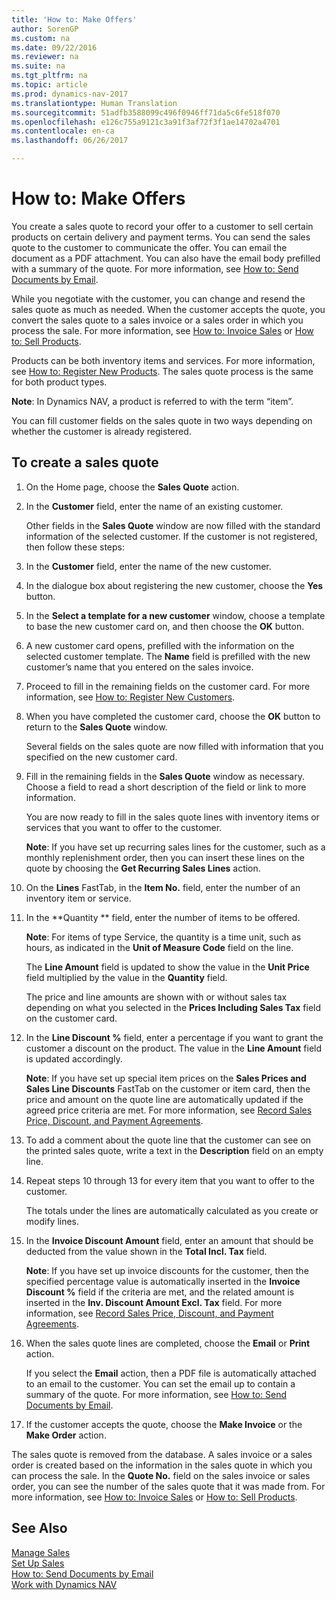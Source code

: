 ```yaml
---
title: 'How to: Make Offers'
author: SorenGP
ms.custom: na
ms.date: 09/22/2016
ms.reviewer: na
ms.suite: na
ms.tgt_pltfrm: na
ms.topic: article
ms.prod: dynamics-nav-2017
ms.translationtype: Human Translation
ms.sourcegitcommit: 51adfb3588099c496f0946ff71da5c6fe518f070
ms.openlocfilehash: e126c755a9121c3a91f3af72f3f1ae14702a4701
ms.contentlocale: en-ca
ms.lasthandoff: 06/26/2017

---
```


# <a name="how-to-make-offers"></a>How to: Make Offers
You create a sales quote to record your offer to a customer to sell certain products on certain delivery and payment terms. You can send the sales quote to the customer to communicate the offer. You can email the document as a PDF attachment. You can also have the email body prefilled with a summary of the quote. For more information, see [How to: Send Documents by Email](ui-how-send-documents-email.md).

While you negotiate with the customer, you can change and resend the sales quote as much as needed. When the customer accepts the quote, you convert the sales quote to a sales invoice or a sales order in which you process the sale. For more information, see [How to: Invoice Sales](sales-how-invoice-sales.md) or [How to: Sell Products](sales-how-sell-products.md).

Products can be both inventory items and services. For more information, see [How to: Register New Products](inventory-how-register-new-products.md). The sales quote process is the same for both product types.

**Note**: In Dynamics NAV, a product is referred to with the term “item”.

You can fill customer fields on the sales quote in two ways depending on whether the customer is already registered.

## <a name="to-create-a-sales-quote"></a>To create a sales quote
1. On the Home page, choose the **Sales Quote** action.  
2. In the **Customer** field, enter the name of an existing customer.

    Other fields in the **Sales Quote** window are now filled with the standard information of the selected customer. If the customer is not registered, then follow these steps:

3. In the **Customer** field, enter the name of the new customer.
4. In the dialogue box about registering the new customer, choose the **Yes** button.
5. In the **Select a template for a new customer** window, choose a template to base the new customer card on, and then choose the **OK** button.
6. A new customer card opens, prefilled with the information on the selected customer template. The **Name** field is prefilled with the new customer’s name that you entered on the sales invoice.
7. Proceed to fill in the remaining fields on the customer card. For more information, see [How to: Register New Customers](sales-how-register-new-customers.md).  
8. When you have completed the customer card, choose the **OK** button to return to the **Sales Quote** window.

    Several fields on the sales quote are now filled with information that you specified on the new customer card.
9. Fill in the remaining fields in the **Sales Quote** window as necessary. Choose a field to read a short description of the field or link to more information.

    You are now ready to fill in the sales quote lines with inventory items or services that you want to offer to the customer.

    **Note**: If you have set up recurring sales lines for the customer, such as a monthly replenishment order, then you can insert these lines on the quote by choosing the **Get Recurring Sales Lines** action.
10. On the **Lines** FastTab, in the **Item No.** field, enter the number of an inventory item or service.
11. In the **Quantity ** field, enter the number of items to be offered.

    **Note**: For items of type Service, the quantity is a time unit, such as hours, as indicated in the **Unit of Measure Code** field on the line.

    The **Line Amount** field is updated to show the value in the **Unit Price** field multiplied by the value in the **Quantity** field.

    The price and line amounts are shown with or without sales tax depending on what you selected in the **Prices Including Sales Tax** field on the customer card.
12. In the **Line Discount %** field, enter a percentage if you want to grant the customer a discount on the product. The value in the **Line Amount** field is updated accordingly.

    **Note**: If you have set up special item prices on the **Sales Prices and Sales Line Discounts** FastTab on the customer or item card, then the price and amount on the quote line are automatically updated if the agreed price criteria are met. For more information, see [Record Sales Price, Discount, and Payment Agreements](sales-how-record-sales-price-discount-payment-agreements.md).
13. To add a comment about the quote line that the customer can see on the printed sales quote, write a text in the **Description** field on an empty line.  
14. Repeat steps 10 through 13 for every item that you want to offer to the customer.

    The totals under the lines are automatically calculated as you create or modify lines.
15. In the **Invoice Discount Amount** field, enter an amount that should be deducted from the value shown in the **Total Incl. Tax** field.

    **Note**: If you have set up invoice discounts for the customer, then the specified percentage value is automatically inserted in the **Invoice Discount %** field if the criteria are met, and the related amount is inserted in the **Inv. Discount Amount Excl. Tax** field. For more information, see [Record Sales Price, Discount, and Payment Agreements](sales-how-record-sales-price-discount-payment-agreements.md).
16. When the sales quote lines are completed, choose the **Email** or **Print** action.

    If you select the **Email** action, then a PDF file is automatically attached to an email to the customer. You can set the email up to contain a summary of the quote. For more information, see [How to: Send Documents by Email](ui-how-send-documents-email.md).
17. If the customer accepts the quote, choose the **Make Invoice** or the **Make Order** action.

The sales quote is removed from the database. A sales invoice or a sales order is created based on the information in the sales quote in which you can process the sale. In the **Quote No.** field on the sales invoice or sales order, you can see the number of the sales quote that it was made from. For more information, see [How to: Invoice Sales](sales-how-invoice-sales.md) or [How to: Sell Products](sales-how-sell-products.md).

## <a name="see-also"></a>See Also  
[Manage Sales](sales-manage-sales.md)  
[Set Up Sales](sales-setup-sales.md)  
[How to: Send Documents by Email](ui-how-send-documents-email.md)  
[Work with Dynamics NAV](ui-work-product.md)

